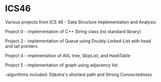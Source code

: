 # ICS46
Various projects from ICS 46 - Data Structure Implementation and Analysis

Project 0 - implementation of C++ String class (no standard library)

Project 2 - implementation of Queue using Doubly-Linked-List with head and tail pointers

Project 4 - implmentation of AVL tree, SkipList, and HashTable

Project 5 - implementation of graph using adjacency list 

  -algorithms included: Dijkstra's shortest path and Strong Connectedness
